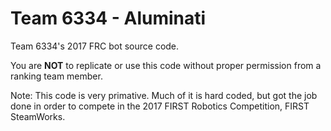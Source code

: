 # Team 6334 - Aluminati

Team 6334's 2017 FRC bot source code.

You are __**NOT**__ to replicate or use this code without proper permission from a ranking team member.

Note: This code is very primative. Much of it is hard coded, but got the job done in order to compete in the 2017 FIRST Robotics Competition, FIRST SteamWorks.

